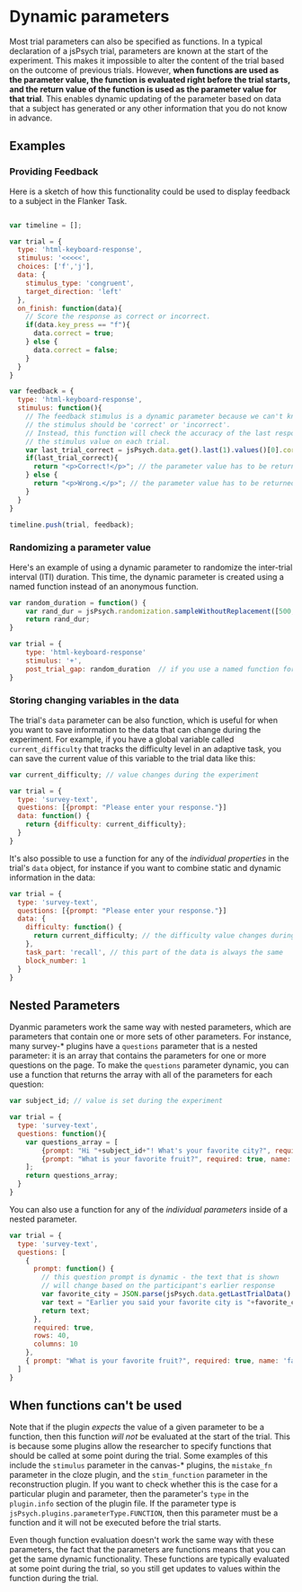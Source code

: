 # Dynamic parameters

Most trial parameters can also be specified as functions. In a typical declaration of a jsPsych trial, parameters are known at the start of the experiment. This makes it impossible to alter the content of the trial based on the outcome of previous trials. However, **when functions are used as the parameter value, the function is evaluated right before the trial starts, and the return value of the function is used as the parameter value for that trial**. This enables dynamic updating of the parameter based on data that a subject has generated or any other information that you do not know in advance.

## Examples

### Providing Feedback

Here is a sketch of how this functionality could be used to display feedback to a subject in the Flanker Task.

```javascript

var timeline = [];

var trial = {
  type: 'html-keyboard-response',
  stimulus: '<<<<<',
  choices: ['f','j'],
  data: {
    stimulus_type: 'congruent',
    target_direction: 'left'
  },
  on_finish: function(data){
    // Score the response as correct or incorrect.
    if(data.key_press == "f"){
      data.correct = true;
    } else {
      data.correct = false; 
    }
  }
}

var feedback = {
  type: 'html-keyboard-response',
  stimulus: function(){
    // The feedback stimulus is a dynamic parameter because we can't know in advance whether
    // the stimulus should be 'correct' or 'incorrect'.
    // Instead, this function will check the accuracy of the last response and use that information to set
    // the stimulus value on each trial.
    var last_trial_correct = jsPsych.data.get().last(1).values()[0].correct;
    if(last_trial_correct){
      return "<p>Correct!</p>"; // the parameter value has to be returned from the function
    } else {
      return "<p>Wrong.</p>"; // the parameter value has to be returned from the function
    }
  }
}

timeline.push(trial, feedback);

```

### Randomizing a parameter value

Here's an example of using a dynamic parameter to randomize the inter-trial interval (ITI) duration. This time, the dynamic parameter is created using a named function instead of an anonymous function.

```js
var random_duration = function() {
    var rand_dur = jsPsych.randomization.sampleWithoutReplacement([500,600,700,800],1)[0];
    return rand_dur;
}

var trial = {
    type: 'html-keyboard-response'
    stimulus: '+',
    post_trial_gap: random_duration  // if you use a named function for a dynamic parameter, then just use the function name (without parentheses after it)
}
```

### Storing changing variables in the data

The trial's `data` parameter can be also function, which is useful for when you want to save information to the data that can change during the experiment. For example, if you have a global variable called `current_difficulty` that tracks the difficulty level in an adaptive task, you can save the current value of this variable to the trial data like this:

```js
var current_difficulty; // value changes during the experiment

var trial = {
  type: 'survey-text',
  questions: [{prompt: "Please enter your response."}]
  data: function() { 
    return {difficulty: current_difficulty}; 
  }
}
```

It's also possible to use a function for any of the _individual properties_ in the trial's `data` object, for instance if you want to combine static and dynamic information in the data:

```js
var trial = {
  type: 'survey-text',
  questions: [{prompt: "Please enter your response."}]
  data: {
    difficulty: function() { 
      return current_difficulty; // the difficulty value changes during the experiment
    },
    task_part: 'recall', // this part of the data is always the same
    block_number: 1
  }
}
```

## Nested Parameters

Dyanmic parameters work the same way with nested parameters, which are parameters that contain one or more sets of other parameters. For instance, many survey-* plugins have a `questions` parameter that is a nested parameter: it is an array that contains the parameters for one or more questions on the page. To make the `questions` parameter dynamic, you can use a function that returns the array with all of the parameters for each question:

```js
var subject_id; // value is set during the experiment

var trial = {
  type: 'survey-text',
  questions: function(){
    var questions_array = [ 
        {prompt: "Hi "+subject_id+"! What's your favorite city?", required: true, name: 'fav_city'},
        {prompt: "What is your favorite fruit?", required: true, name: 'fav_fruit'},
    ];
    return questions_array;
  }
}
```

You can also use a function for any of the _individual parameters_ inside of a nested parameter.

```js
var trial = {
  type: 'survey-text',
  questions: [
    { 
      prompt: function() {  
        // this question prompt is dynamic - the text that is shown 
        // will change based on the participant's earlier response
        var favorite_city = JSON.parse(jsPsych.data.getLastTrialData().values()[0].responses).fav_city;
        var text = "Earlier you said your favorite city is "+favorite_city+". What do you like most about "+favorite_city+"?"
        return text;
      }, 
      required: true,
      rows: 40,
      columns: 10
    },
    { prompt: "What is your favorite fruit?", required: true, name: 'fav_fruit' }
  ]
}
```
## When functions can't be used

Note that if the plugin *expects* the value of a given parameter to be a function, then this function *will not* be evaluated at the start of the trial. This is because some plugins allow the researcher to specify functions that should be called at some point during the trial. Some examples of this include the `stimulus` parameter in the canvas-* plugins, the `mistake_fn` parameter in the cloze plugin, and the `stim_function` parameter in the reconstruction plugin. If you want to check whether this is the case for a particular plugin and parameter, then the parameter's `type` in the `plugin.info` section of the plugin file. If the parameter type is `jsPsych.plugins.parameterType.FUNCTION`, then this parameter must be a function and it will not be executed before the trial starts. 

Even though function evaluation doesn't work the same way with these parameters, the fact that the parameters are functions means that you can get the same dynamic functionality. These functions are typically evaluated at some point during the trial, so you still get updates to values within the function during the trial.